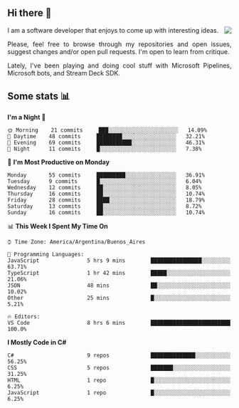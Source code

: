 ## Hi there :slightly_smiling_face:

<img src="https://github-readme-stats.vercel.app/api?username=victorgrycuk&show_icons=true&count_private=true&title_color=F7941E&icon_color=F7941E" align="right">

<p align="justify">
I am a software developer that enjoys to come up with interesting ideas.
<p/>

<p align= "justify">
Please, feel free to browse through my repositories and open issues, suggest changes and/or open pull requests. I'm open to learn from critique.
<p/>

<p align= "justify">
Lately, I've been playing and doing cool stuff with Microsoft Pipelines, Microsoft bots, and Stream Deck SDK.
<p/>

## Some stats :bar_chart:
<!--START_SECTION:waka-->
**I'm a Night 🦉** 

```text
🌞 Morning    21 commits     ███░░░░░░░░░░░░░░░░░░░░░░   14.09% 
🌆 Daytime    48 commits     ████████░░░░░░░░░░░░░░░░░   32.21% 
🌃 Evening    69 commits     ███████████░░░░░░░░░░░░░░   46.31% 
🌙 Night      11 commits     █░░░░░░░░░░░░░░░░░░░░░░░░   7.38%

```
📅 **I'm Most Productive on Monday** 

```text
Monday       55 commits     █████████░░░░░░░░░░░░░░░░   36.91% 
Tuesday      9 commits      █░░░░░░░░░░░░░░░░░░░░░░░░   6.04% 
Wednesday    12 commits     ██░░░░░░░░░░░░░░░░░░░░░░░   8.05% 
Thursday     16 commits     ██░░░░░░░░░░░░░░░░░░░░░░░   10.74% 
Friday       28 commits     ████░░░░░░░░░░░░░░░░░░░░░   18.79% 
Saturday     13 commits     ██░░░░░░░░░░░░░░░░░░░░░░░   8.72% 
Sunday       16 commits     ██░░░░░░░░░░░░░░░░░░░░░░░   10.74%

```


📊 **This Week I Spent My Time On** 

```text
⌚︎ Time Zone: America/Argentina/Buenos_Aires

💬 Programming Languages: 
JavaScript               5 hrs 9 mins        ████████████████░░░░░░░░░   63.71% 
TypeScript               1 hr 42 mins        █████░░░░░░░░░░░░░░░░░░░░   21.06% 
JSON                     48 mins             ██░░░░░░░░░░░░░░░░░░░░░░░   10.02% 
Other                    25 mins             █░░░░░░░░░░░░░░░░░░░░░░░░   5.21%

🔥 Editors: 
VS Code                  8 hrs 6 mins        █████████████████████████   100.0%

```

**I Mostly Code in C#** 

```text
C#                       9 repos             ██████████████░░░░░░░░░░░   56.25% 
CSS                      5 repos             ███████░░░░░░░░░░░░░░░░░░   31.25% 
HTML                     1 repo              █░░░░░░░░░░░░░░░░░░░░░░░░   6.25% 
JavaScript               1 repo              █░░░░░░░░░░░░░░░░░░░░░░░░   6.25%

```



<!--END_SECTION:waka-->
